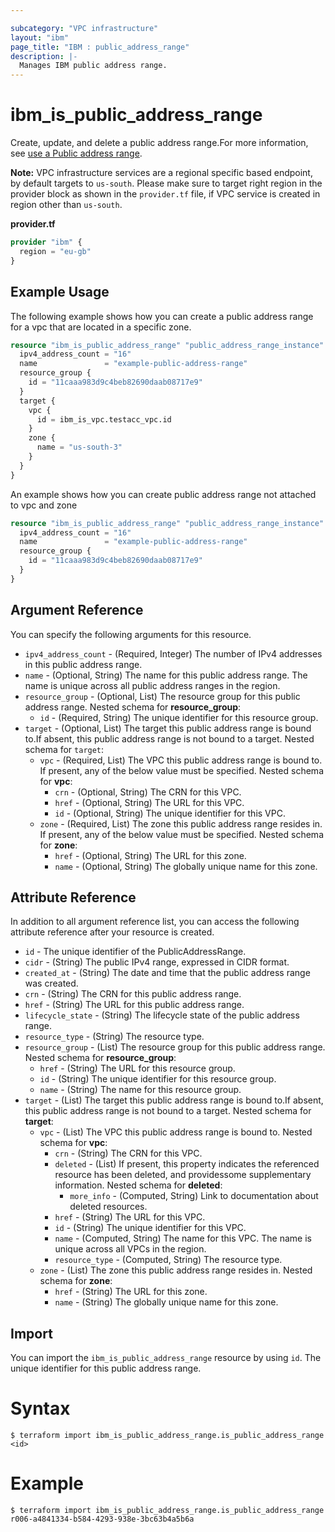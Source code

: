 ```yaml
---

subcategory: "VPC infrastructure"
layout: "ibm"
page_title: "IBM : public_address_range"
description: |-
  Manages IBM public address range.
---
```


# ibm_is_public_address_range

Create, update, and delete a public address range.For more information, see [use a Public address range]().

**Note:** 
VPC infrastructure services are a regional specific based endpoint, by default targets to `us-south`. Please make sure to target right region in the provider block as shown in the `provider.tf` file, if VPC service is created in region other than `us-south`.

**provider.tf**

```terraform
provider "ibm" {
  region = "eu-gb"
}
```

## Example Usage
The following example shows how you can create a public address range for a vpc that are located in a specific zone.

```terraform
resource "ibm_is_public_address_range" "public_address_range_instance" {
  ipv4_address_count = "16"
  name               = "example-public-address-range"
  resource_group {
    id = "11caaa983d9c4beb82690daab08717e9"
  }
  target {
    vpc {
      id = ibm_is_vpc.testacc_vpc.id
    }
    zone {
      name = "us-south-3"
    }
  }
}
```

An example shows how you can create public address range not attached to vpc and zone

```terraform
resource "ibm_is_public_address_range" "public_address_range_instance" {
  ipv4_address_count = "16"
  name               = "example-public-address-range"
  resource_group {
    id = "11caaa983d9c4beb82690daab08717e9"
  }
}
```

## Argument Reference

You can specify the following arguments for this resource.

- `ipv4_address_count` - (Required, Integer) The number of IPv4 addresses in this public address range.
- `name` - (Optional, String) The name for this public address range. The name is unique across all public address ranges in the region.
- `resource_group` - (Optional, List) The resource group for this public address range.
    Nested schema for **resource_group**:
	- `id` - (Required, String) The unique identifier for this resource group.
- `target` - (Optional, List) The target this public address range is bound to.If absent, this public address range is not bound to a target.
    Nested schema for `target`:
	- `vpc` - (Required, List) The VPC this public address range is bound to. If present, any of the below value must be specified.
	    Nested schema for **vpc**:
		- `crn` - (Optional, String) The CRN for this VPC.
		- `href` - (Optional, String) The URL for this VPC.
		- `id` - (Optional, String) The unique identifier for this VPC.
	- `zone` - (Required, List) The zone this public address range resides in. If present, any of the below value must be specified.
	    Nested schema for **zone**:
		- `href` - (Optional, String) The URL for this zone.
		- `name` - (Optional, String) The globally unique name for this zone.

## Attribute Reference
In addition to all argument reference list, you can access the following attribute reference after your resource is created.

- `id` - The unique identifier of the PublicAddressRange.
- `cidr` - (String) The public IPv4 range, expressed in CIDR format.
- `created_at` - (String) The date and time that the public address range was created.
- `crn` - (String) The CRN for this public address range.
- `href` - (String) The URL for this public address range.
- `lifecycle_state` - (String) The lifecycle state of the public address range.
- `resource_type` - (String) The resource type.
- `resource_group` - (List) The resource group for this public address range.
    Nested schema for **resource_group**:
	- `href` - (String) The URL for this resource group.
	- `id` - (String) The unique identifier for this resource group.
	- `name` - (String) The name for this resource group.
- `target` - (List) The target this public address range is bound to.If absent, this public address range is not bound to a target.
    Nested schema for **target**:
	- `vpc` - (List) The VPC this public address range is bound to.
	    Nested schema for **vpc**:
		- `crn` - (String) The CRN for this VPC.
		- `deleted` - (List) If present, this property indicates the referenced resource has been deleted, and providessome supplementary information.
		    Nested schema for **deleted**:
			- `more_info` - (Computed, String) Link to documentation about deleted resources.
		- `href` - (String) The URL for this VPC.
		- `id` - (String) The unique identifier for this VPC.
		- `name` - (Computed, String) The name for this VPC. The name is unique across all VPCs in the region.
		- `resource_type` - (Computed, String) The resource type.
	- `zone` - (List) The zone this public address range resides in.
	    Nested schema for **zone**:
		- `href` - (String) The URL for this zone.
		- `name` - (String) The globally unique name for this zone.

## Import

You can import the `ibm_is_public_address_range` resource by using `id`. The unique identifier for this public address range.

# Syntax
```
$ terraform import ibm_is_public_address_range.is_public_address_range <id>
```

# Example
```
$ terraform import ibm_is_public_address_range.is_public_address_range r006-a4841334-b584-4293-938e-3bc63b4a5b6a
```

